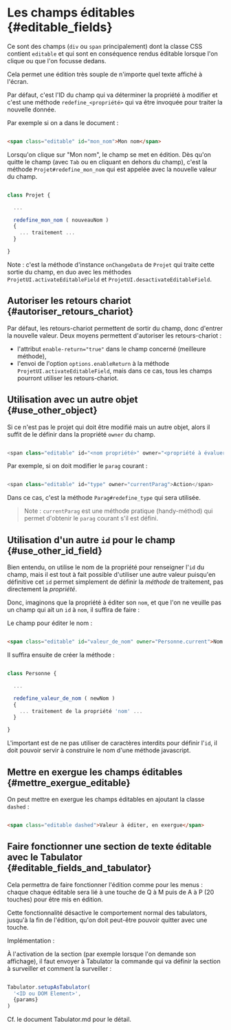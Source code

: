 # Les champs éditables {#editable_fields}

Ce sont des champs (`div` ou `span` principalement) dont la classe CSS contient `editable` et qui sont en conséquence rendus éditable lorsque l'on clique ou que l'on focusse dedans.

Cela permet une édition très souple de n'importe quel texte affiché à l'écran.

Par défaut, c'est l'ID du champ qui va déterminer la propriété à modifier et c'est une méthode `redefine_<propriété>` qui va être invoquée pour traiter la nouvelle donnée.

Par exemple si on a dans le document :

```html

<span class="editable" id="mon_nom">Mon nom</span>

```

Lorsqu'on clique sur "Mon nom", le champ se met en édition. Dès qu'on quitte le champ (avec `Tab` ou en cliquant en dehors du champ), c'est la méthode `Projet#redefine_mon_nom` qui est appelée avec la nouvelle valeur du champ.

```js

class Projet {

  ...

  redefine_mon_nom ( nouveauNom )
  {
    ... traitement ...
  }

}

```

Note : c'est la méthode d'instance `onChangeData` de `Projet` qui traite cette sortie du champ, en duo avec les méthodes `ProjetUI.activateEditableField` et `ProjetUI.desactivateEditableField`.


## Autoriser les retours chariot {#autoriser_retours_chariot}

Par défaut, les retours-chariot permettent de sortir du champ, donc d'entrer la nouvelle valeur. Deux moyens permettent d'autoriser les retours-chariot :

* l'attribut `enable-return="true"` dans le champ concerné (meilleure méthode),
* l'envoi de l'option `options.enableReturn` à la méthode `ProjetUI.activateEditableField`, mais dans ce cas, tous les champs pourront utiliser les retours-chariot.


## Utilisation avec un autre objet {#use_other_object}

Si ce n'est pas le projet qui doit être modifié mais un autre objet, alors il suffit de le définir dans la propriété `owner` du champ.

```js

<span class="editable" id="<nom propriété>" owner="<propriété à évaluer>">Valeur courante</span>

```

Par exemple, si on doit modifier le `parag` courant :

```js

<span class="editable" id="type" owner="currentParag">Action</span>

```

Dans ce cas, c'est la méthode `Parag#redefine_type` qui sera utilisée.

> Note : `currentParag` est une méthode pratique (handy-méthod) qui permet d'obtenir le `parag` courant s'il est défini.


## Utilisation d'un autre `id` pour le champ {#use_other_id_field}

Bien entendu, on utilise le nom de la propriété pour renseigner l'`id` du champ, mais il est tout à fait possible d'utiliser une autre valeur puisqu'en définitive cet `id` permet simplement de définir la *méthode* de traitement, pas directement la *propriété*.

Donc, imaginons que la propriété à éditer son `nom`, et que l'on ne veuille pas un champ qui ait un `id` à `nom`, il suffira de faire :

Le champ pour éditer le nom :

```html

<span class="editable" id="valeur_de_nom" owner="Personne.current">Nom actuel</span>

```

Il suffira ensuite de créer la méthode :

```js

class Personne {

  ...

  redefine_valeur_de_nom ( newNom )
  {
    ... traitement de la propriété 'nom' ...
  }

}

```

L'important est de ne pas utiliser de caractères interdits pour définir l'`id`, il doit pouvoir servir à construire le nom d'une méthode javascript.


## Mettre en exergue les champs éditables {#mettre_exergue_editable}

On peut mettre en exergue les champs éditables en ajoutant la classe `dashed` :

```html

<span class="editable dashed">Valeur à éditer, en exergue</span>

```

## Faire fonctionner une section de texte éditable avec le Tabulator {#editable_fields_and_tabulator}

Cela permettra de faire fonctionner l'édition comme pour les menus : chaque chaque éditable sera lié à une touche de Q à M puis de A à P (20 touches) pour être mis en édition.

Cette fonctionnalité désactive le comportement normal des tabulators, jusqu'à la fin de l'édition, qu'on doit peut-être pouvoir quitter avec une touche.

Implémentation :

À l'activation de la section (par exemple lorsque l'on demande son affichage), il faut envoyer à Tabulator la commande qui va définir la section à surveiller et comment la surveiller :

```js

Tabulator.setupAsTabulator(
  '<ID ou DOM Element>',
  {params}
)

```

Cf. le document Tabulator.md pour le détail.
